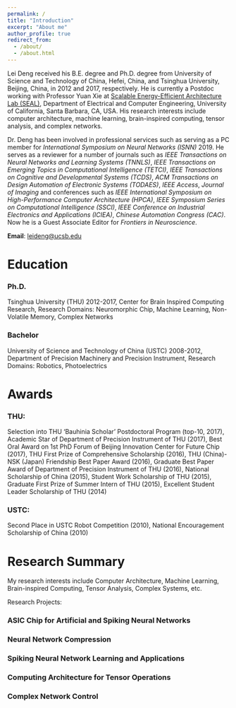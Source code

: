 ```yaml
---
permalink: /
title: "Introduction"
excerpt: "About me"
author_profile: true
redirect_from: 
  - /about/
  - /about.html
---
```


Lei Deng received his B.E. degree and Ph.D. degree from University of Science and Technology of China, Hefei, China, and Tsinghua University, Beijing, China, in 2012 and 2017, respectively. He is currently a Postdoc working with Professor Yuan Xie at [Scalable Energy-Efficient Architecture Lab (SEAL)](https://seal.ece.ucsb.edu/), Department of Electrical and Computer Engineering, University of California, Santa Barbara, CA, USA. His research interests include computer architecture, machine learning, brain-inspired computing, tensor analysis, and complex networks.

Dr. Deng has been involved in professional services such as serving as a PC member for *International Symposium on Neural Networks (ISNN)* 2019. He serves as a reviewer for a number of journals such as *IEEE Transactions on Neural Networks and Learning Systems (TNNLS)*, *IEEE Transactions on Emerging Topics in Computational Intelligence (TETCI)*, *IEEE Transactions on Cognitive and Developmental Systems (TCDS)*, *ACM Transactions on Design Automation of Electronic Systems (TODAES)*, *IEEE Access*, *Journal of Imaging* and conferences such as *IEEE International Symposium on High-Performance Computer Architecture (HPCA)*, *IEEE Symposium Series on Computational Intelligence (SSCI)*, *IEEE Conference on Industrial Electronics and Applications (ICIEA)*, *Chinese Automation Congress (CAC)*. Now he is a Guest Associate Editor for *Frontiers in Neuroscience*.

**Email**: leideng@ucsb.edu

Education
======
### Ph.D. 
Tsinghua University (THU) 2012-2017, Center for Brain Inspired Computing Research, Research Domains: Neuromorphic Chip, Machine Learning, Non-Volatile Memory, Complex Networks

### Bachelor
University of Science and Technology of China (USTC) 2008-2012, Department of Precision Machinery and Precision Instrument, Research Domains: Robotics, Photoelectrics

Awards
======
### THU: 
Selection into THU ‘Bauhinia Scholar’ Postdoctoral Program (top-10, 2017), Academic Star of Department of Precision Instrument of THU (2017), Best Oral Award on 1st PhD Forum of Beijing Innovation Center for Future Chip (2017), THU First Prize of Comprehensive Scholarship (2016), THU (China)-NSK (Japan) Friendship Best Paper Award (2016), Graduate Best Paper Award of Department of Precision Instrument of THU (2016), National Scholarship of China (2015), Student Work Scholarship of THU (2015), Graduate First Prize of Summer Intern of THU (2015), Excellent Student Leader Scholarship of THU (2014)    

### USTC: 
Second Place in USTC Robot Competition (2010), National Encouragement Scholarship of China (2010)

Research Summary
======
My research interests include Computer Architecture, Machine Learning, Brain-inspired Computing, Tensor Analysis, Complex Systems, etc.

Research Projects:

### ASIC Chip for Artificial and Spiking Neural Networks

### Neural Network Compression

### Spiking Neural Network Learning and Applications

### Computing Architecture for Tensor Operations

### Complex Network Control


